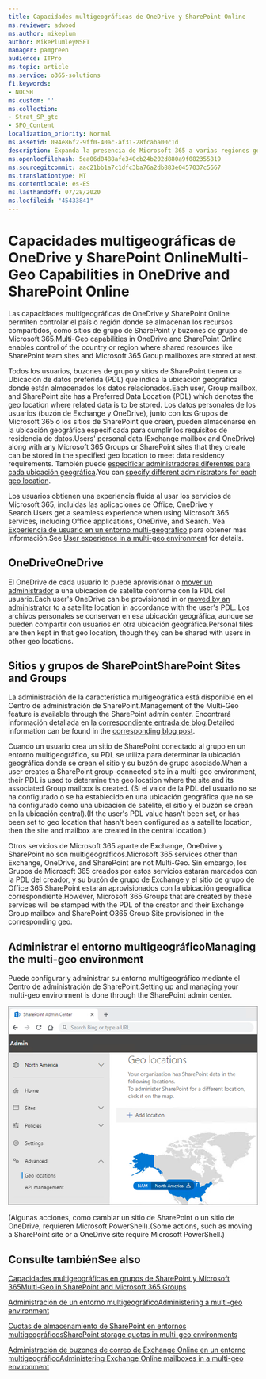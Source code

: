 ```yaml
---
title: Capacidades multigeográficas de OneDrive y SharePoint Online
ms.reviewer: adwood
ms.author: mikeplum
author: MikePlumleyMSFT
manager: pamgreen
audience: ITPro
ms.topic: article
ms.service: o365-solutions
f1.keywords:
- NOCSH
ms.custom: ''
ms.collection:
- Strat_SP_gtc
- SPO_Content
localization_priority: Normal
ms.assetid: 094e86f2-9ff0-40ac-af31-28fcaba00c1d
description: Expanda la presencia de Microsoft 365 a varias regiones geográficas con las capacidades multigeográficas de OneDrive Online.
ms.openlocfilehash: 5ea06d0488afe340cb24b202d880a9f082355819
ms.sourcegitcommit: aac21bb1a7c1dfc3ba76a2db883e0457037c5667
ms.translationtype: MT
ms.contentlocale: es-ES
ms.lasthandoff: 07/28/2020
ms.locfileid: "45433841"
---
```

# <a name="multi-geo-capabilities-in-onedrive-and-sharepoint-online"></a><span data-ttu-id="c4198-103">Capacidades multigeográficas de OneDrive y SharePoint Online</span><span class="sxs-lookup"><span data-stu-id="c4198-103">Multi-Geo Capabilities in OneDrive and SharePoint Online</span></span>

<span data-ttu-id="c4198-104">Las capacidades multigeográficas de OneDrive y SharePoint Online permiten controlar el país o región donde se almacenan los recursos compartidos, como sitios de grupo de SharePoint y buzones de grupo de Microsoft 365.</span><span class="sxs-lookup"><span data-stu-id="c4198-104">Multi-Geo capabilities in OneDrive and SharePoint Online enables control of the country or region where shared resources like SharePoint team sites and Microsoft 365 Group mailboxes are stored at rest.</span></span>

<span data-ttu-id="c4198-105">Todos los usuarios, buzones de grupo y sitios de SharePoint tienen una Ubicación de datos preferida (PDL) que indica la ubicación geográfica donde están almacenados los datos relacionados.</span><span class="sxs-lookup"><span data-stu-id="c4198-105">Each user, Group mailbox, and SharePoint site has a Preferred Data Location (PDL) which denotes the geo location where related data is to be stored.</span></span> <span data-ttu-id="c4198-106">Los datos personales de los usuarios (buzón de Exchange y OneDrive), junto con los Grupos de Microsoft 365 o los sitios de SharePoint que creen, pueden almacenarse en la ubicación geográfica especificada para cumplir los requisitos de residencia de datos.</span><span class="sxs-lookup"><span data-stu-id="c4198-106">Users' personal data (Exchange mailbox and OneDrive) along with any Microsoft 365 Groups or SharePoint sites that they create can be stored in the specified geo location to meet data residency requirements.</span></span> <span data-ttu-id="c4198-107">También puede [especificar administradores diferentes para cada ubicación geográfica](add-a-sharepoint-geo-admin.md).</span><span class="sxs-lookup"><span data-stu-id="c4198-107">You can [specify different administrators for each geo location](add-a-sharepoint-geo-admin.md).</span></span>

<span data-ttu-id="c4198-108">Los usuarios obtienen una experiencia fluida al usar los servicios de Microsoft 365, incluidas las aplicaciones de Office, OneDrive y Search.</span><span class="sxs-lookup"><span data-stu-id="c4198-108">Users get a seamless experience when using Microsoft 365 services, including Office applications, OneDrive, and Search.</span></span> <span data-ttu-id="c4198-109">Vea [Experiencia de usuario en un entorno multi-geográfico](multi-geo-user-experience.md) para obtener más información.</span><span class="sxs-lookup"><span data-stu-id="c4198-109">See [User experience in a multi-geo environment](multi-geo-user-experience.md) for details.</span></span>

## <a name="onedrive"></a><span data-ttu-id="c4198-110">OneDrive</span><span class="sxs-lookup"><span data-stu-id="c4198-110">OneDrive</span></span>

<span data-ttu-id="c4198-111">El OneDrive de cada usuario lo puede aprovisionar o [mover un administrador](move-onedrive-between-geo-locations.md) a una ubicación de satélite conforme con la PDL del usuario.</span><span class="sxs-lookup"><span data-stu-id="c4198-111">Each user's OneDrive can be provisioned in or [moved by an administrator](move-onedrive-between-geo-locations.md) to a satellite location in accordance with the user's PDL.</span></span> <span data-ttu-id="c4198-112">Los archivos personales se conservan en esa ubicación geográfica, aunque se pueden compartir con usuarios en otra ubicación geográfica.</span><span class="sxs-lookup"><span data-stu-id="c4198-112">Personal files are then kept in that geo location, though they can be shared with users in other geo locations.</span></span>

## <a name="sharepoint-sites-and-groups"></a><span data-ttu-id="c4198-113">Sitios y grupos de SharePoint</span><span class="sxs-lookup"><span data-stu-id="c4198-113">SharePoint Sites and Groups</span></span>

<span data-ttu-id="c4198-114">La administración de la característica multigeográfica está disponible en el Centro de administración de SharePoint.</span><span class="sxs-lookup"><span data-stu-id="c4198-114">Management of the Multi-Geo feature is available through the SharePoint admin center.</span></span> <span data-ttu-id="c4198-115">Encontrará información detallada en la [correspondiente entrada de blog](https://techcommunity.microsoft.com/t5/Office-365-Blog/Now-available-Multi-Geo-in-SharePoint-and-Office-365-Groups/ba-p/263302).</span><span class="sxs-lookup"><span data-stu-id="c4198-115">Detailed information can be found in the [corresponding blog post](https://techcommunity.microsoft.com/t5/Office-365-Blog/Now-available-Multi-Geo-in-SharePoint-and-Office-365-Groups/ba-p/263302).</span></span>

<span data-ttu-id="c4198-116">Cuando un usuario crea un sitio de SharePoint conectado al grupo en un entorno multigeográfico, su PDL se utiliza para determinar la ubicación geográfica donde se crean el sitio y su buzón de grupo asociado.</span><span class="sxs-lookup"><span data-stu-id="c4198-116">When a user creates a SharePoint group-connected site in a multi-geo environment, their PDL is used to determine the geo location where the site and its associated Group mailbox is created.</span></span> <span data-ttu-id="c4198-117">(Si el valor de la PDL del usuario no se ha configurado o se ha establecido en una ubicación geográfica que no se ha configurado como una ubicación de satélite, el sitio y el buzón se crean en la ubicación central).</span><span class="sxs-lookup"><span data-stu-id="c4198-117">(If the user's PDL value hasn't been set, or has been set to geo location that hasn't been configured as a satellite location, then the site and mailbox are created in the central location.)</span></span>

<span data-ttu-id="c4198-118">Otros servicios de Microsoft 365 aparte de Exchange, OneDrive y SharePoint no son multigeográficos.</span><span class="sxs-lookup"><span data-stu-id="c4198-118">Microsoft 365 services other than Exchange, OneDrive, and SharePoint are not Multi-Geo.</span></span> <span data-ttu-id="c4198-119">Sin embargo, los Grupos de Microsoft 365 creados por estos servicios estarán marcados con la PDL del creador, y su buzón de grupo de Exchange y el sitio de grupo de Office 365 SharePoint estarán aprovisionados con la ubicación geográfica correspondiente.</span><span class="sxs-lookup"><span data-stu-id="c4198-119">However, Microsoft 365 Groups that are created by these services will be stamped with the PDL of the creator and their Exchange Group mailbox and SharePoint O365 Group Site provisioned in the corresponding geo.</span></span> 

## <a name="managing-the-multi-geo-environment"></a><span data-ttu-id="c4198-120">Administrar el entorno multigeográfico</span><span class="sxs-lookup"><span data-stu-id="c4198-120">Managing the multi-geo environment</span></span>

<span data-ttu-id="c4198-121">Puede configurar y administrar su entorno multigeográfico mediante el Centro de administración de SharePoint.</span><span class="sxs-lookup"><span data-stu-id="c4198-121">Setting up and managing your multi-geo environment is done through the SharePoint admin center.</span></span> 

![Captura de pantalla de la página de ubicaciones geográficas en el Centro de administración de SharePoint](media/sharepoint-multi-geo-admin-center.png)

<span data-ttu-id="c4198-123">(Algunas acciones, como cambiar un sitio de SharePoint o un sitio de OneDrive, requieren Microsoft PowerShell).</span><span class="sxs-lookup"><span data-stu-id="c4198-123">(Some actions, such as moving a SharePoint site or a OneDrive site require Microsoft PowerShell.)</span></span>

## <a name="see-also"></a><span data-ttu-id="c4198-124">Consulte también</span><span class="sxs-lookup"><span data-stu-id="c4198-124">See also</span></span>

[<span data-ttu-id="c4198-125">Capacidades multigeográficas en grupos de SharePoint y Microsoft 365</span><span class="sxs-lookup"><span data-stu-id="c4198-125">Multi-Geo in SharePoint and Microsoft 365 Groups</span></span>](https://techcommunity.microsoft.com/t5/Office-365-Blog/Now-available-Multi-Geo-in-SharePoint-and-Office-365-Groups/ba-p/263302)

[<span data-ttu-id="c4198-126">Administración de un entorno multigeográfico</span><span class="sxs-lookup"><span data-stu-id="c4198-126">Administering a multi-geo environment</span></span>](administering-a-multi-geo-environment.md)

[<span data-ttu-id="c4198-127">Cuotas de almacenamiento de SharePoint en entornos multigeográficos</span><span class="sxs-lookup"><span data-stu-id="c4198-127">SharePoint storage quotas in multi-geo environments</span></span>](sharepoint-multi-geo-storage-quota.md)

[<span data-ttu-id="c4198-128">Administración de buzones de correo de Exchange Online en un entorno multigeográfico</span><span class="sxs-lookup"><span data-stu-id="c4198-128">Administering Exchange Online mailboxes in a multi-geo environment</span></span>](administering-exchange-online-multi-geo.md)
